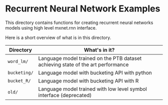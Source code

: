 Recurrent Neural Network Examples
===========

This directory contains functions for creating recurrent neural networks
models using high level mxnet.rnn interface.

Here is a short overview of what is in this directory.

Directory | What's in it?
--- | ---
`word_lm/` | Language model trained on the PTB dataset achieving state of the art performance
`bucketing/` | Language model with bucketing API with python
`bucket_R/` | Language model with bucketing API with R
`old/` | Language model trained with low level symbol interface (deprecated)
